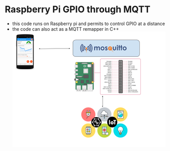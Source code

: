 # Raspberry Pi GPIO through MQTT
- this code runs on Raspberry pi and permits to control GPIO at a distance
- the code can also act as a MQTT remapper in C++
![Alt text](/doc/gpio2mqtt.png?raw=true "gpio2mqtt elements")
